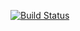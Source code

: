 [![Build Status](https://app.travis-ci.com/VadVorobjov/EssentialFeed.svg?token=PpdnVgyVsXNazgo3JkWz&branch=main)](https://app.travis-ci.com/VadVorobjov/EssentialFeed)
